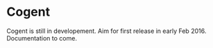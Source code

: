 # Cogent

Cogent is still in developement. Aim for first release in early Feb 2016.
Documentation to come.


